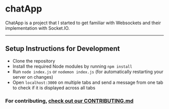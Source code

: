 # chatApp

ChatApp is a project that I started to get familiar with Websockets and their implementation with Socket.IO.

---
## Setup Instructions for Development
- Clone the repository
- Install the required Node modules by running `npm install`
- Run `node index.js` or `nodemon index.js` (for automatically restarting your server on changes)
- Open `localhost:3000` on multiple tabs and send a message from one tab to check if it is displayed across all tabs

### For contributing, [check out our CONTRIBUTING.md](CONTRIBUTING.md) 